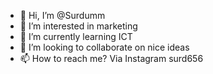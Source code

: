 - 👋 Hi, I’m @Surdumm
- 👀 I’m interested in marketing 
- 🌱 I’m currently learning ICT
- 💞️ I’m looking to collaborate on nice ideas
- 📫 How to reach me? Via Instagram surd656

<!---
Surdumm/Surdumm is a ✨ special ✨ repository because its `README.md` (this file) appears on your GitHub profile.
You can click the Preview link to take a look at your changes.
--->
